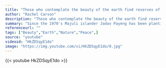 ```yaml
---
title: "Those who contemplate the beauty of the earth find reserves of strength that will endure as long as life lasts. There is something infinitely healing in the repeated refrains of nature -- the assurance that dawn comes after night, and spring after winter."
author: "Rachel Carson"
description: "Those who contemplate the beauty of the earth find reserves of strength that will endure as long as life lasts. There is something infinitely healing in the repeated refrains of nature -- the assurance that dawn comes after night, and spring after winter. - Rachel Carson quotes from GetInspired365.com"
summary: "Since the 1970's Majuli islander Jadav Payeng has been planting trees in order to save his island. To date he has single handedly planted a forest larger than Central Park NYC. His forest has transformed what was once a barren wasteland, into a lush oasis.   Humble yet passionate and philosophical about his work. Payeng takes us on a journey into his incredible forest."
referenceurl: ""
tags: ["Beauty","Earth","Nature","Peace",]
source: "youtube"
videoid: "HkZDSqyE1do"
image: "https://img.youtube.com/vi/HkZDSqyE1do/0.jpg"
---
```


{{< youtube HkZDSqyE1do >}}

